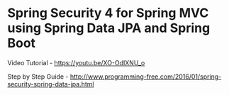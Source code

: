 # Spring Security 4 for Spring MVC using Spring Data JPA and Spring Boot

Video Tutorial - https://youtu.be/XO-OdIXNU_o

Step by Step Guide - http://www.programming-free.com/2016/01/spring-security-spring-data-jpa.html
